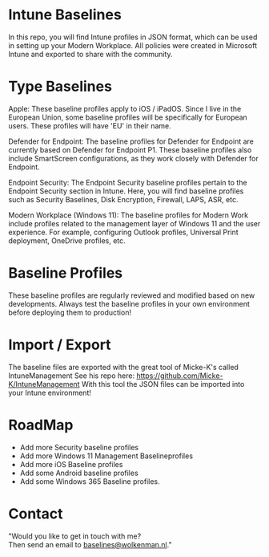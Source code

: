 # Intune Baselines
In this repo, you will find Intune profiles in JSON format, which can be used in setting up your Modern Workplace. All policies were created in Microsoft Intune and exported to share with the community.

# Type Baselines
Apple: These baseline profiles apply to iOS / iPadOS. Since I live in the European Union, some baseline profiles will be specifically for European users. These profiles will have 'EU' in their name.

Defender for Endpoint: The baseline profiles for Defender for Endpoint are currently based on Defender for Endpoint P1. These baseline profiles also include SmartScreen configurations, as they work closely with Defender for Endpoint.

Endpoint Security: The Endpoint Security baseline profiles pertain to the Endpoint Security section in Intune. Here, you will find baseline profiles such as Security Baselines, Disk Encryption, Firewall, LAPS, ASR, etc.

Modern Workplace (Windows 11): The baseline profiles for Modern Work include profiles related to the management layer of Windows 11 and the user experience. For example, configuring Outlook profiles, Universal Print deployment, OneDrive profiles, etc.

# Baseline Profiles
These baseline profiles are regularly reviewed and modified based on new developments. Always test the baseline profiles in your own environment before deploying them to production!

# Import / Export
The baseline files are exported with the great tool of Micke-K's called IntuneManagement
See his repo here: https://github.com/Micke-K/IntuneManagement With this tool the JSON files can be imported into your Intune environment!

# RoadMap
- Add more Security baseline profiles
- Add more Windows 11 Management Baselineprofiles
- Add more iOS Baseline profiles
- Add some Android baseline profiles
- Add some Windows 365 Baseline profiles.

# Contact
"Would you like to get in touch with me?  
Then send an email to baselines@wolkenman.nl."

